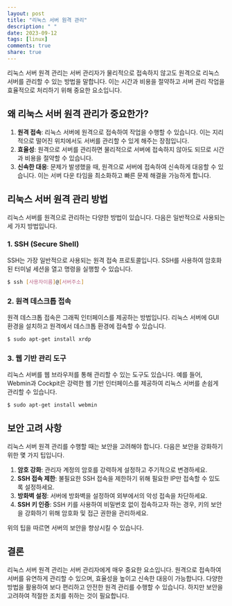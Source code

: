 ```yaml
---
layout: post
title: "리눅스 서버 원격 관리"
description: " "
date: 2023-09-12
tags: [linux]
comments: true
share: true
---
```


리눅스 서버 원격 관리는 서버 관리자가 물리적으로 접속하지 않고도 원격으로 리눅스 서버를 관리할 수 있는 방법을 말합니다. 이는 시간과 비용을 절약하고 서버 관리 작업을 효율적으로 처리하기 위해 중요한 요소입니다.

## 왜 리눅스 서버 원격 관리가 중요한가?

1. **원격 접속**: 리눅스 서버에 원격으로 접속하여 작업을 수행할 수 있습니다. 이는 지리적으로 떨어진 위치에서도 서버를 관리할 수 있게 해주는 장점입니다.
2. **효율성**: 원격으로 서버를 관리하면 물리적으로 서버에 접속하지 않아도 되므로 시간과 비용을 절약할 수 있습니다.
3. **신속한 대응**: 문제가 발생했을 때, 원격으로 서버에 접속하여 신속하게 대응할 수 있습니다. 이는 서버 다운 타임을 최소화하고 빠른 문제 해결을 가능하게 합니다.

## 리눅스 서버 원격 관리 방법

리눅스 서버를 원격으로 관리하는 다양한 방법이 있습니다. 다음은 일반적으로 사용되는 세 가지 방법입니다.

### 1. SSH (Secure Shell)

SSH는 가장 일반적으로 사용되는 원격 접속 프로토콜입니다. SSH를 사용하여 암호화된 터미널 세션을 열고 명령을 실행할 수 있습니다. 

```bash
$ ssh [사용자이름]@[서버주소]
```

### 2. 원격 데스크톱 접속

원격 데스크톱 접속은 그래픽 인터페이스를 제공하는 방법입니다. 리눅스 서버에 GUI 환경을 설치하고 원격에서 데스크톱 환경에 접속할 수 있습니다. 

```bash
$ sudo apt-get install xrdp
```

### 3. 웹 기반 관리 도구

리눅스 서버를 웹 브라우저를 통해 관리할 수 있는 도구도 있습니다. 예를 들어, Webmin과 Cockpit은 강력한 웹 기반 인터페이스를 제공하여 리눅스 서버를 손쉽게 관리할 수 있습니다.

```bash
$ sudo apt-get install webmin
```

## 보안 고려 사항

리눅스 서버 원격 관리를 수행할 때는 보안을 고려해야 합니다. 다음은 보안을 강화하기 위한 몇 가지 팁입니다.

1. **암호 강화**: 관리자 계정의 암호를 강력하게 설정하고 주기적으로 변경하세요.
2. **SSH 접속 제한**: 불필요한 SSH 접속을 제한하기 위해 필요한 IP만 접속할 수 있도록 설정하세요.
3. **방화벽 설정**: 서버에 방화벽을 설정하여 외부에서의 악성 접속을 차단하세요.
4. **SSH 키 인증**: SSH 키를 사용하여 비밀번호 없이 접속하고자 하는 경우, 키의 보안을 강화하기 위해 암호화 및 접근 권한을 관리하세요.

위의 팁을 따르면 서버의 보안을 향상시킬 수 있습니다.

## 결론

리눅스 서버 원격 관리는 서버 관리자에게 매우 중요한 요소입니다. 원격으로 접속하여 서버를 유연하게 관리할 수 있으며, 효율성을 높이고 신속한 대응이 가능합니다. 다양한 방법을 활용하여 보다 편리하고 안전한 원격 관리를 수행할 수 있습니다. 하지만 보안을 고려하여 적절한 조치를 취하는 것이 필요합니다.